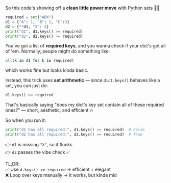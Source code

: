 So this code's showing off a **clean little power move** with Python sets 🧠✨

```py
required = set("ABX")
d1 = {"A": 1, "B": 2, "C":3}
d2 = {**d1, "X": 4}
print("d1", d1.keys() >= required)
print("d2", d2.keys() >= required)
```

You've got a list of **required keys**, and you wanna check if your dict's got all of 'em. Normally, people might do something like:

```python
all(k in d1 for k in required)
```

which works fine but looks kinda basic.

Instead, this trick uses **set arithmetic** — since `dict.keys()` behaves like a set, you can just do:

```python
d1.keys() >= required
```

That's basically saying "does my dict's key set contain all of these required ones?" — short, aesthetic, and efficient 🔥

So when you run it:

```python
print("d1 has all required:", d1.keys() >= required)  # False
print("d2 has all required:", d2.keys() >= required)  # True
```

👉 `d1` is missing `"X"`, so it flunks  
👉 `d2` passes the vibe check ✅

TL;DR:  
✅ Use `d.keys() >= required` → efficient + elegant  
❌ Loop over keys manually → it works, but kinda mid
